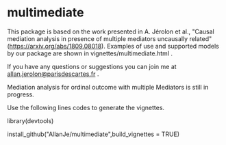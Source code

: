 # multimediate
This package is based on the work presented in A. Jérolon et al., "Causal mediation analysis in presence of multiple mediators uncausally related" (https://arxiv.org/abs/1809.08018).
Examples of use and supported models by our package are shown in vignettes/multimediate.html .

If you have any questions or suggestions you can join me at allan.jerolon@parisdescartes.fr .


Mediation analysis for ordinal outcome with multiple Mediators is still in progress.


Use the following lines codes to generate the vignettes. 

library(devtools)

install_github("AllanJe/multimediate",build_vignettes = TRUE)

